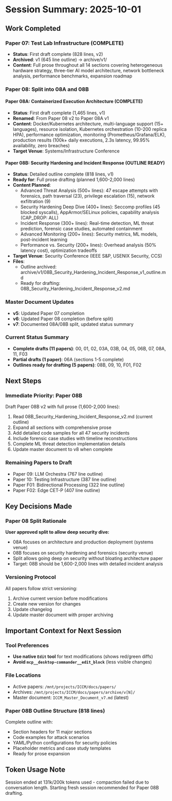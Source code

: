 # Session Summary: 2025-10-01

## Work Completed

### Paper 07: Test Lab Infrastructure (COMPLETE)
- **Status**: First draft complete (828 lines, v2)
- **Archived**: v1 (645 line outline) → archive/v1/
- **Content**: Full prose throughout all 14 sections covering heterogeneous hardware strategy, three-tier AI model architecture, network bottleneck analysis, performance benchmarks, expansion roadmap

### Paper 08: Split into 08A and 08B

#### Paper 08A: Containerized Execution Architecture (COMPLETE)
- **Status**: First draft complete (1,465 lines, v1)
- **Renamed**: From Paper 08 v2 to Paper 08A v1
- **Content**: Docker/Kubernetes architecture, multi-language support (15+ languages), resource isolation, Kubernetes orchestration (10-200 replica HPA), performance optimization, monitoring (Prometheus/Grafana/ELK), production results (100k+ daily executions, 2.3s latency, 99.95% availability, zero breaches)
- **Target Venue**: Systems/Infrastructure Conference

#### Paper 08B: Security Hardening and Incident Response (OUTLINE READY)
- **Status**: Detailed outline complete (818 lines, v1)
- **Ready for**: Full prose drafting (planned 1,600-2,000 lines)
- **Content Planned**:
  - Advanced Threat Analysis (500+ lines): 47 escape attempts with forensics, path traversal (23), privilege escalation (15), network exfiltration (9)
  - Security Hardening Deep Dive (400+ lines): Seccomp profiles (45 blocked syscalls), AppArmor/SELinux policies, capability analysis (CAP_DROP: ALL)
  - Incident Response (300+ lines): Real-time detection, ML threat prediction, forensic case studies, automated containment
  - Advanced Monitoring (200+ lines): Security metrics, ML models, post-incident learning
  - Performance vs. Security (200+ lines): Overhead analysis (50% latency cost), optimization tradeoffs
- **Target Venue**: Security Conference (IEEE S&P, USENIX Security, CCS)
- **Files**:
  - Outline archived: archive/v1/08B_Security_Hardening_Incident_Response_v1_outline.md
  - Ready for drafting: 08B_Security_Hardening_Incident_Response_v2.md

### Master Document Updates
- **v5**: Updated Paper 07 completion
- **v6**: Updated Paper 08 completion (before split)
- **v7**: Documented 08A/08B split, updated status summary

### Current Status Summary
- **Complete drafts (11 papers)**: 00, 01, 02, 03A, 03B, 04, 05, 06B, 07, 08A, 11, F03
- **Partial drafts (1 paper)**: 06A (sections 1-5 complete)
- **Outlines ready for drafting (5 papers)**: 08B, 09, 10, F01, F02

## Next Steps

### Immediate Priority: Paper 08B
Draft Paper 08B v2 with full prose (1,600-2,000 lines):
1. Read 08B_Security_Hardening_Incident_Response_v2.md (current outline)
2. Expand all sections with comprehensive prose
3. Add detailed code samples for all 47 security incidents
4. Include forensic case studies with timeline reconstructions
5. Complete ML threat detection implementation details
6. Update master document to v8 when complete

### Remaining Papers to Draft
- Paper 09: LLM Orchestra (767 line outline)
- Paper 10: Testing Infrastructure (387 line outline)
- Paper F01: Bidirectional Processing (322 line outline)
- Paper F02: Edge CET-P (407 line outline)

## Key Decisions Made

### Paper 08 Split Rationale
**User approved split to allow deep security dive:**
- 08A focuses on architecture and production deployment (systems venue)
- 08B focuses on security hardening and forensics (security venue)
- Split allows going deep on security without bloating architecture paper
- Target: 08B should be 1,600-2,000 lines with detailed incident analysis

### Versioning Protocol
All papers follow strict versioning:
1. Archive current version before modifications
2. Create new version for changes
3. Update changelog
4. Update master document with proper archiving

## Important Context for Next Session

### Tool Preferences
- **Use native `Edit` tool** for text modifications (shows red/green diffs)
- **Avoid `mcp__desktop-commander__edit_block`** (less visible changes)

### File Locations
- Active papers: `/mnt/projects/ICCM/docs/papers/`
- Archives: `/mnt/projects/ICCM/docs/papers/archive/v[N]/`
- Master document: `ICCM_Master_Document_v7.md` (latest)

### Paper 08B Outline Structure (818 lines)
Complete outline with:
- Section headers for 11 major sections
- Code examples for attack scenarios
- YAML/Python configurations for security policies
- Placeholder metrics and case study templates
- Ready for prose expansion

## Token Usage Note
Session ended at 131k/200k tokens used - compaction failed due to conversation length. Starting fresh session recommended for Paper 08B drafting.
